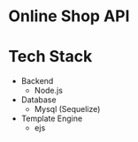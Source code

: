 <h1> Online Shop API <h1/>
  
# Tech Stack
- Backend
  - Node.js
- Database
  - Mysql (Sequelize)
- Template Engine
  - ejs
